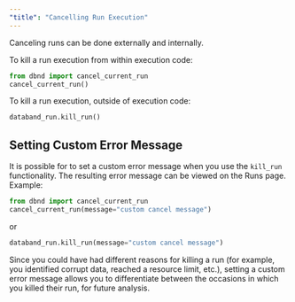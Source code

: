 ```yaml
---
"title": "Cancelling Run Execution"
---
```

Canceling runs can be done externally and internally.

To kill a run execution from within execution code:

<!-- noqa -->
```python
from dbnd import cancel_current_run
cancel_current_run()
```

To kill a run execution, outside of execution code:

<!-- noqa -->
```python
databand_run.kill_run()
```

## Setting Custom Error Message

It is possible for to set a custom error message when you use the `kill_run` functionality. The resulting error message can be viewed on the Runs page.
Example:

<!-- noqa -->
```python
from dbnd import cancel_current_run
cancel_current_run(message="custom cancel message")
```
or

<!-- noqa -->
```python
databand_run.kill_run(message="custom cancel message")
```
Since you could have had different reasons for killing a run (for example, you identified corrupt data, reached a resource limit, etc.), setting a custom error message allows you to differentiate between the occasions in which you killed their run, for future analysis.